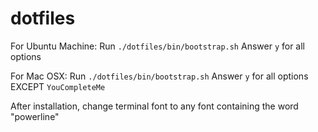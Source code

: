 # dotfiles

For Ubuntu Machine:
Run `./dotfiles/bin/bootstrap.sh`
Answer `y` for all options

For Mac OSX:
Run `./dotfiles/bin/bootstrap.sh`
Answer `y` for all options EXCEPT `YouCompleteMe`

After installation, change terminal font to any font containing the word "powerline"
